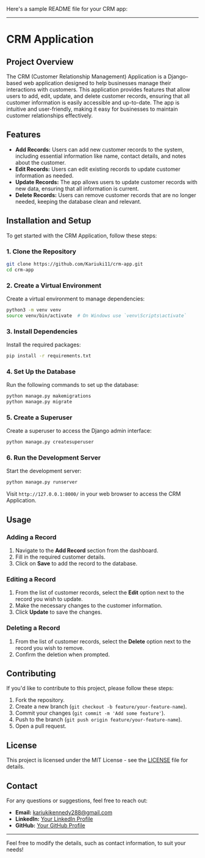 Here's a sample README file for your CRM app:

---

# CRM Application

## Project Overview

The CRM (Customer Relationship Management) Application is a Django-based web application designed to help businesses manage their interactions with customers. This application provides features that allow users to add, edit, update, and delete customer records, ensuring that all customer information is easily accessible and up-to-date. The app is intuitive and user-friendly, making it easy for businesses to maintain customer relationships effectively.

## Features

- **Add Records:** Users can add new customer records to the system, including essential information like name, contact details, and notes about the customer.
- **Edit Records:** Users can edit existing records to update customer information as needed.
- **Update Records:** The app allows users to update customer records with new data, ensuring that all information is current.
- **Delete Records:** Users can remove customer records that are no longer needed, keeping the database clean and relevant.

## Installation and Setup

To get started with the CRM Application, follow these steps:

### 1. Clone the Repository

```bash
git clone https://github.com/Kariuki11/crm-app.git
cd crm-app
```

### 2. Create a Virtual Environment

Create a virtual environment to manage dependencies:

```bash
python3 -m venv venv
source venv/bin/activate  # On Windows use `venv\Scripts\activate`
```

### 3. Install Dependencies

Install the required packages:

```bash
pip install -r requirements.txt
```

### 4. Set Up the Database

Run the following commands to set up the database:

```bash
python manage.py makemigrations
python manage.py migrate
```

### 5. Create a Superuser

Create a superuser to access the Django admin interface:

```bash
python manage.py createsuperuser
```

### 6. Run the Development Server

Start the development server:

```bash
python manage.py runserver
```

Visit `http://127.0.0.1:8000/` in your web browser to access the CRM Application.

## Usage

### Adding a Record

1. Navigate to the **Add Record** section from the dashboard.
2. Fill in the required customer details.
3. Click on **Save** to add the record to the database.

### Editing a Record

1. From the list of customer records, select the **Edit** option next to the record you wish to update.
2. Make the necessary changes to the customer information.
3. Click **Update** to save the changes.

### Deleting a Record

1. From the list of customer records, select the **Delete** option next to the record you wish to remove.
2. Confirm the deletion when prompted.

## Contributing

If you'd like to contribute to this project, please follow these steps:

1. Fork the repository.
2. Create a new branch (`git checkout -b feature/your-feature-name`).
3. Commit your changes (`git commit -m 'Add some feature'`).
4. Push to the branch (`git push origin feature/your-feature-name`).
5. Open a pull request.

## License

This project is licensed under the MIT License - see the [LICENSE](LICENSE) file for details.

## Contact

For any questions or suggestions, feel free to reach out:

- **Email:** kariukikennedy288@gmail.com
- **LinkedIn:** [Your LinkedIn Profile](https://www.linkedin.com/in/kennedy-kariuki-222922286/)
- **GitHub:** [Your GitHub Profile](https://github.com/Kariuki11)

---

Feel free to modify the details, such as contact information, to suit your needs!